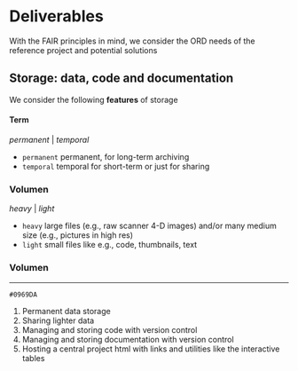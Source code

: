 # Deliverables
With the FAIR principles in mind, we consider the ORD needs of the reference project and potential solutions

## Storage: data, code and documentation
We consider the following **features** of storage 
#### Term 
_permanent_ | _temporal_ 
- `permanent` permanent, for long-term archiving 
- `temporal` temporal for short-term or just for sharing
### Volumen 
_heavy_ | _light_ 
- `heavy` large files (e.g., raw scanner 4-D images) and/or many medium size (e.g., pictures in high res)
- `light` small files like e.g., code, thumbnails, text

### Volumen 


____


`#0969DA` 

1. Permanent data storage 
2. Sharing lighter data
3. Managing and storing code with version control
4. Managing and storing documentation with version control
5. Hosting a central project html  with links and utilities like the interactive tables
